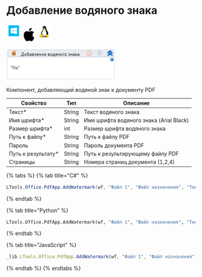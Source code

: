 # Добавление водяного знака

![](../../../resources/activities/basic/pdf/image-100-1-1-1-1-1-1-1-2-196.png)

![](../../../resources/activities/basic/pdf/image-331.png)

Компонент, добавляющий водяной знак к документу PDF

| Свойство            | Тип    | Описание                                |
| ------------------- | ------ | --------------------------------------- |
| Текст\*             | String | Текст водяного знака                    |
| Имя шрифта\*        | String | Имя шрифта водяного знака (Arial Black) |
| Размер шрифта\*     | int    | Размер шрифта водяного знака            |
| Путь к файлу\*      | String | Путь к файлу PDF                        |
| Пароль              | String | Пароль документа PDF                    |
| Путь к результату\* | String | Путь к результирующему файлу PDF        |
| Страницы            | String | Номера страниц документа (1,2,4)        |

{% tabs %}
{% tab title="C#" %}
```csharp
LTools.Office.PdfApp.AddWatermark(wf, "Файл 1", "Файл назначения", "Текст знака", "пароль", "1,2", "Arial Black", 10);
```
{% endtab %}

{% tab title="Python" %}
```python
LTools.Office.PdfApp.AddWatermark(wf, "Файл 1", "Файл назначения", "Текст знака", "пароль", "1,2", "Arial Black", 10)
```
{% endtab %}

{% tab title="JavaScript" %}
```javascript
_lib.LTools.Office.PdfApp.AddWatermark(wf, "Файл 1", "Файл назначения", "Текст знака", "пароль", "1,2", "Arial Black", 10);
```
{% endtab %}
{% endtabs %}
